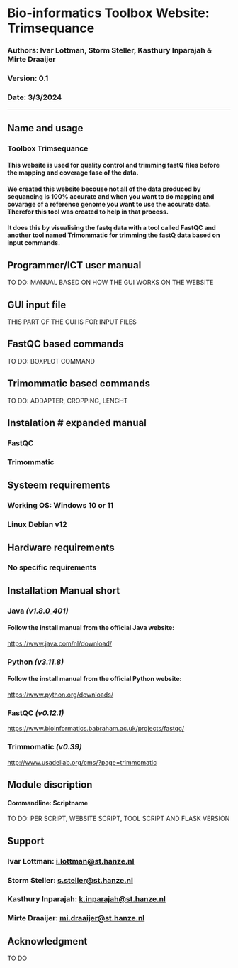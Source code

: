 # **Bio-informatics Toolbox Website: Trimsequance**

### **Authors:** Ivar Lottman, Storm Steller, Kasthury Inparajah & Mirte Draaijer 
### **Version:** 0.1
### **Date:** 3/3/2024

___

## **Name and usage**
### **Toolbox Trimsequance**
#### This website is used for quality control and trimming fastQ files before the mapping and coverage fase of the data.
#### We created this website becouse not all of the data produced by sequancing is 100% accurate and when you want to do mapping and covarage of a reference genome you want to use the accurate data. Therefor this tool was created to help in that process. 

#### It does this by visualising the fastq data with a tool called FastQC and another tool named Trimommatic for trimming the fastQ data based on input commands. 

## **Programmer/ICT user manual**
TO DO: MANUAL BASED ON HOW THE GUI WORKS ON THE WEBSITE

## **GUI input file**
THIS PART OF THE GUI IS FOR INPUT FILES

## **FastQC based commands**
TO DO: BOXPLOT COMMAND

## **Trimommatic based commands**
TO DO: ADDAPTER, CROPPING, LENGHT

## **Instalation** # expanded manual
### **FastQC**
### **Trimommatic**

## **Systeem requirements**
### Working OS: Windows 10 or 11
### Linux Debian v12

## **Hardware requirements**
### No specific requirements

## **Installation Manual short**

### **Java** *(v1.8.0_401)*
#### Follow the install manual from the official Java website:
https://www.java.com/nl/download/

### **Python** *(v3.11.8)*
#### Follow the install manual from the official Python website:
https://www.python.org/downloads/

### **FastQC** *(v0.12.1)*
https://www.bioinformatics.babraham.ac.uk/projects/fastqc/

### **Trimmomatic** *(v0.39)*
http://www.usadellab.org/cms/?page=trimmomatic

## **Module discription**
#### Commandline: Scriptname
TO DO: PER SCRIPT, WEBSITE SCRIPT, TOOL SCRIPT AND FLASK VERSION

## **Support**
### **Ivar Lottman:** i.lottman@st.hanze.nl
### **Storm Steller:** s.steller@st.hanze.nl
### **Kasthury Inparajah:** k.inparajah@st.hanze.nl
### **Mirte Draaijer:** mi.draaijer@st.hanze.nl

## **Acknowledgment**
TO DO